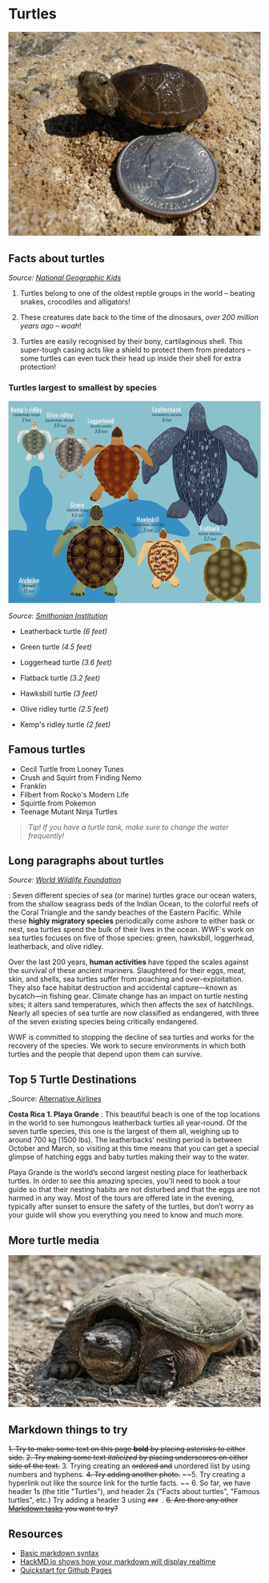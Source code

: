 # Turtles

![Picture of a small turtle next to a quarter](media/turtle-1.png)

## Facts about turtles

_Source: [National Geographic Kids](https://www.natgeokids.com/uk/discover/animals/sea-life/turtle-facts/)_

1. Turtles belong to one of the oldest reptile groups in the world – beating snakes, crocodiles and alligators!

2. These creatures date back to the time of the dinosaurs, *over 200 million years ago – woah*!

3. Turtles are easily recognised by their bony, cartilaginous shell. This super-tough casing acts like a shield to protect them from predators – some turtles can even tuck their head up inside their shell for extra protection!

### Turtles largest to smallest by species

![Turtle size comparison graphic](media/LargestTurtle2.jpg.webp)

_Source: [Smithonian Institution](https://ocean.si.edu/ocean-life/reptiles/what-largest-sea-turtle-sea-turtle-size-comparison-chart)_

- Leatherback turtle _(6 feet)_

- Green turtle _(4.5 feet)_

- Loggerhead turtle _(3.6 feet)_

- Flatback turtle _(3.2 feet)_

- Hawksbill turtle _(3 feet)_

- Olive ridley turtle _(2.5 feet)_ 

- Kemp's ridley turtle _(2 feet)_

## Famous turtles

- Cecil Turtle from Looney Tunes
- Crush and Squirt from Finding Nemo
- Franklin
- Filbert from Rocko's Modern Life
- Squirtle from Pokemon
- Teenage Mutant Ninja Turtles


> _Tip! If you have a turtle tank, make sure to change the water frequently!_

## Long paragraphs about turtles

_Source: [World Wildlife Foundation](https://www.worldwildlife.org/species/sea-turtle)_

:  Seven different species of sea (or marine) turtles grace our ocean waters, from the shallow seagrass beds of the Indian Ocean, to the colorful reefs of the Coral Triangle and the sandy beaches of the Eastern Pacific. While these **highly migratory species** periodically come ashore to either bask or nest, sea turtles spend the bulk of their lives in the ocean. WWF's work on sea turtles focuses on five of those species: green, hawksbill, loggerhead, leatherback, and olive ridley.

Over the last 200 years, **human activities** have tipped the scales against the survival of these ancient mariners. Slaughtered for their eggs, meat, skin, and shells, sea turtles suffer from poaching and over-exploitation. They also face habitat destruction and accidental capture—known as bycatch—in fishing gear. Climate change has an impact on turtle nesting sites; it alters sand temperatures, which then affects the sex of hatchlings. Nearly all species of sea turtle are now classified as endangered, with three of the seven existing species being critically endangered.


WWF is committed to stopping the decline of sea turtles and works for the recovery of the species. We work to secure environments in which both turtles and the people that depend upon them can survive.

## Top 5 Turtle Destinations
_Source: [Alternative Airlines](https://www.alternativeairlines.com/blog/top-5-places-to-see-sea-turtles)

**Costa Rica**
**1. Playa Grande**
: This beautiful beach is one of the top locations in the world to see humongous leatherback turtles all year-round. Of the seven turtle species, this one is the largest of them all, weighing up to around 700 kg (1500 lbs). The leatherbacks’ nesting period is between October and March, so visiting at this time means that you can get a special glimpse of hatching eggs and baby turtles making their way to the water.

Playa Grande is the world’s second largest nesting place for leatherback turtles. In order to see this amazing species, you’ll need to book a tour guide so that their nesting habits are not disturbed and that the eggs are not harmed in any way. Most of the tours are offered late in the evening, typically after sunset to ensure the safety of the turtles, but don’t worry as your guide will show you everything you need to know and much more.

## More turtle media

![This turtle looks angry](media/turtle-2.png)



## Markdown things to try
~~1. Try to make some text on this page **bold** by placing asterisks to either side.~~
~~2. Try making some text _italicized_ by placing underscores on either side of the text.~~
3. Trying creating an ~~ordered and~~ unordered list by using numbers and hyphens. 
~~4. Try adding another photo.~~
~~5. Try creating a hyperlink out like the source link for the turtle facts. ~~
6. So far, we have header 1s (the title "Turtles"), and header 2s ("Facts about turtles", "Famous turtles", etc.) Try adding a header 3 using `### `.
~~6. Are there any other [Markdown tasks](https://www.markdownguide.org/basic-syntax/) you want to try?~~



## Resources
- [Basic markdown syntax](https://www.markdownguide.org/basic-syntax/)
- [HackMD.io shows how your markdown will display realtime](https://hackmd.io/)
- [Quickstart for Github Pages](https://docs.github.com/en/pages/quickstart)